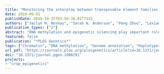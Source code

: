 ```yaml
---
title: "Monitoring the interplay between transposable element families and DNA methylation in maize"
date: 2019-09-01
publishDate: 2019-10-25T03:50:38.017753Z
authors: ["Jaclyn M. Noshay", "Sarah N. Anderson", "Peng Zhou", "Lexiang Ji", "William Ricci", "Zefu Lu", "Michelle C. Stitzer", "admin", "Candice N. Hirsch", "Xiaoyu Zhang", "Robert J. Schmitz", "Nathan M. Springer"]
publication_types: ["2"]
abstract: "DNA methylation and epigenetic silencing play important roles in the regulation of transposable elements (TEs) in many eukaryotic genomes. A majority of the maize genome is derived from TEs that can be classified into different orders and families based on their mechanism of transposition and sequence similarity, respectively. TEs themselves are highly methylated and it can be tempting to view them as a single uniform group. However, the analysis of DNA methylation profiles in flanking regions provides evidence for distinct groups of chromatin properties at different TE families. These differences among TE families are reproducible in different tissues and different inbred lines. TE families with varying levels of DNA methylation in flanking regions also show distinct patterns of chromatin accessibility and modifications within the TEs. The differences in the patterns of DNA methylation flanking TE families arise from a combination of non-random insertion preferences of TE families, changes in DNA methylation triggered by the insertion of the TE and subsequent selection pressure. A set of nearly 70,000 TE polymorphisms among four assembled maize genomes were used to monitor the level of DNA methylation at haplotypes with and without the TE insertions. In many cases, TE families with high levels of DNA methylation in flanking sequence are enriched for insertions into highly methylated regions. The majority of the textgreater2,500 TE insertions into unmethylated regions result in changes in DNA methylation in haplotypes with the TE, suggesting the widespread potential for TE insertions to condition altered methylation in conserved regions of the genome. This study highlights the interplay between TEs and the methylome of a major crop species."
featured: false
publication: "*PLOS Genetics*"
tags: ["Chromatin", "DNA methylation", "Genome annotation", "Haplotypes", "Maize", "Methylation", "Plant genomics", "Transposable elements"]
url_pdf: "https://journals.plos.org/plosgenetics/article?id=10.1371/journal.pgen.1008291"
doi: "10.1371/journal.pgen.1008291"
projects:
- "crop_epigenetics"
---
```


